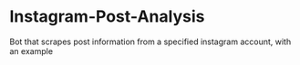# Instagram-Post-Analysis
Bot that scrapes post information from a specified instagram account, with an example 
